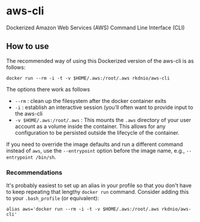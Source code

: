 # aws-cli
Dockerized Amazon Web Services (AWS) Command Line Interface (CLI)

## How to use
The recommended way of using this Dockerized version of the aws-cli is as follows:

    docker run --rm -i -t -v $HOME/.aws:/root/.aws rkdnio/aws-cli

The options there work as follows
* `--rm` : clean up the filesystem after the docker container exits
* `-i` : establish an interactive session (you'll often want to provide input to the aws-cli
* `-v $HOME/.aws:/root/.aws` : This mounts the `.aws` directory of your user account as a volume inside the container. This allows for any configuration to be persisted outside the lifecycle of the container.

If you need to override the image defaults and run a different command instead of `aws`, use the `--entrypoint` option before the image name, e.g., `--entrypoint /bin/sh`.

### Recommendations
It's probably easiest to set up an alias in your profile so that you don't have to keep repeating that lengthy `docker run` command. Consider adding this to your `.bash_profile` (or equivalent):

    alias aws='docker run --rm -i -t -v $HOME/.aws:/root/.aws rkdnio/aws-cli'
